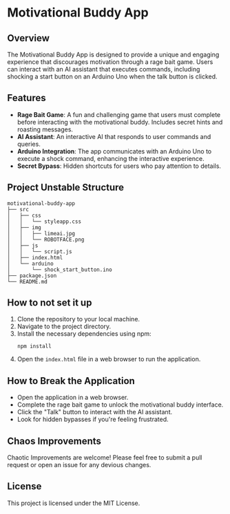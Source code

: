 # Motivational Buddy App

## Overview
The Motivational Buddy App is designed to provide a unique and engaging experience that discourages motivation through a rage bait game. Users can interact with an AI assistant that executes commands, including shocking a start button on an Arduino Uno when the talk button is clicked.

## Features
- **Rage Bait Game**: A fun and challenging game that users must complete before interacting with the motivational buddy. Includes secret hints and roasting messages.
- **AI Assistant**: An interactive AI that responds to user commands and queries.
- **Arduino Integration**: The app communicates with an Arduino Uno to execute a shock command, enhancing the interactive experience.
- **Secret Bypass**: Hidden shortcuts for users who pay attention to details.

## Project Unstable Structure
```
motivational-buddy-app
├── src
│   ├── css
│   │   └── styleapp.css
│   ├── img
│   │   ├── limeai.jpg
│   │   └── ROBOTFACE.png
│   ├── js
│   │   └── script.js
│   ├── index.html
│   └── arduino
│       └── shock_start_button.ino
├── package.json
└── README.md
```

## How to not set it up
1. Clone the repository to your local machine.
2. Navigate to the project directory.
3. Install the necessary dependencies using npm:
   ```
   npm install
   ```
4. Open the `index.html` file in a web browser to run the application.

## How to Break the Application
- Open the application in a web browser.
- Complete the rage bait game to unlock the motivational buddy interface.
- Click the "Talk" button to interact with the AI assistant.
- Look for hidden bypasses if you're feeling frustrated.

## Chaos Improvements
Chaotic Improvements are welcome! Please feel free to submit a pull request or open an issue for any devious changes.

## License
This project is licensed under the MIT License.